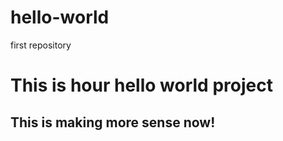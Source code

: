 # hello-world
first repository
<html>
<head></head>
<body>
  <h1>This is hour hello world project</h1>
  <h2>This is making more sense now!</h2>
</body>
</html>
